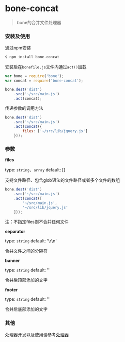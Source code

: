 # bone-concat
> bone的合并文件处理器

### 安装及使用

通过npm安装

```sh
$ npm install bone-concat 
```

安装后在`bonefile.js`文件内通过`act()`加载

```js
var bone = require('bone');
var concat = require('bone-concat');

bone.dest('dist')
	.src('~/src/main.js')
	.act(concat);
```

传递参数的调用方法

```js
bone.dest('dist')
	.src('~/src/main.js')
	.act(concat({
		files: ['~/src/lib/jquery.js']
	}));
```

### 参数

**files**

type: `string`、`array`  default: []

支持文件路径、包含glob语法的文件路径或者多个文件的数组

```js
bone.dest('dist')
	.src('~/src/main.js')
	.act(concat([
		'~/src/main.js',
		'~/src/lib/jquery.js'
	]));
```

注：不指定files则不合并任何文件

**separator**

type: `string`  default: '\r\n'

合并文件之间的分隔符

**banner**

type: `string`  default: ''

合并后顶部添加的文字

**footer**

type: `string`  default: ''

合并后底部添加的文字

### 其他

处理器开发以及使用请参考[处理器](https://github.com/wyicwx/bone/blob/master/docs/plugin.md)